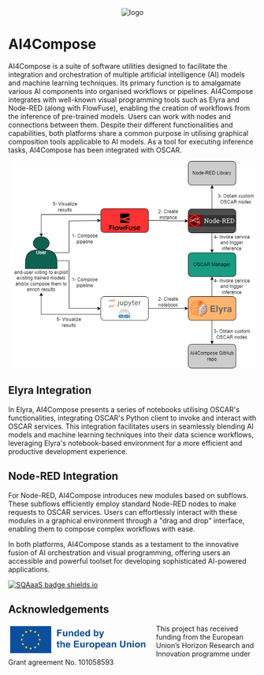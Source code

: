 <div align="center">
  <img src="https://ai4eosc.eu/wp-content/uploads/sites/10/2022/09/horizontal-transparent.png" alt="logo" width="500"/>
</div>

# AI4Compose

AI4Compose is a suite of software utilities designed to facilitate the integration and orchestration of multiple artificial intelligence (AI) models and machine learning techniques. Its primary function is to amalgamate various AI components into organised workflows or pipelines. AI4Compose integrates with well-known visual programming tools such as Elyra and Node-RED (along with FlowFuse), enabling the creation of workflows from the inference of pre-trained models. Users can work with nodes and connections between them. Despite their different functionalities and capabilities, both platforms share a common purpose in utilising graphical composition tools applicable to AI models. As a tool for executing inference tasks, AI4Compose has been integrated with OSCAR. 

<div align="center">
  <img src="https://github.com/ai4os/ai4-compose/blob/main/img/Runtime_view_AI4Compose.png" alt="ai4compose architecture" width="500"/>
</div>

## Elyra Integration

In Elyra, AI4Compose presents a series of notebooks utilising OSCAR's functionalities, integrating OSCAR's Python client to invoke and interact with OSCAR services. This integration facilitates users in seamlessly blending AI models and machine learning techniques into their data science workflows, leveraging Elyra's notebook-based environment for a more efficient and productive development experience.

## Node-RED Integration

For Node-RED, AI4Compose introduces new modules based on subflows. These subflows efficiently employ standard Node-RED nodes to make requests to OSCAR services. Users can effortlessly interact with these modules in a graphical environment through a "drag and drop" interface, enabling them to compose complex workflows with ease.

In both platforms, AI4Compose stands as a testament to the innovative fusion of AI orchestration and visual programming, offering users an accessible and powerful toolset for developing sophisticated AI-powered applications.

[![SQAaaS badge shields.io](https://img.shields.io/badge/sqaaas%20software-silver-lightgrey)](https://api.eu.badgr.io/public/assertions/mmlz4p1eTvi5-ZEwXSpUdA "SQAaaS silver badge achieved")

## Acknowledgements

<img width=300 align="left" src="https://raw.githubusercontent.com/AI4EOSC/.github/ai4eosc/profile/EN-Funded.jpg" alt="Funded by the European Union" />

This project has received funding from the European Union’s Horizon Research and Innovation programme under Grant agreement No. 101058593
